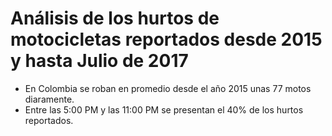 # Análisis de los hurtos de motocicletas reportados desde 2015 y hasta Julio de 2017

<ul>
  <li> En Colombia se roban en promedio desde el año 2015 unas 77 motos diaramente.
  <li> Entre las 5:00 PM y las 11:00 PM se presentan el 40% de los hurtos reportados.
  </li>
</ul>
